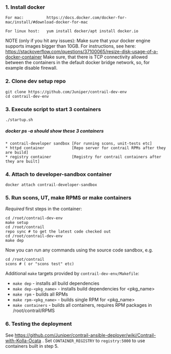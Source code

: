### 1. Install docker
```
For mac:          https://docs.docker.com/docker-for-mac/install/#download-docker-for-mac
```
```
For linux host:   yum install docker/apt install docker.io
```

NOTE (only if you hit any issues): 
Make sure that your docker engine supports images bigger than 10GB. For instructions,
see here: https://stackoverflow.com/questions/37100065/resize-disk-usage-of-a-docker-container
Make sure, that there is TCP connectivity allowed between the containers in the default docker bridge network,
so, for example disable firewall.

### 2. Clone dev setup repo
```
git clone https://github.com/Juniper/contrail-dev-env
cd contrail-dev-env
```

### 3. Execute script to start 3 containers
```
./startup.sh
```

##### docker ps -a should show these 3 containers #####
```
* contrail-developer sandbox [For running scons, unit-tests etc]
* httpd container            [Repo server for contrail RPMs after they are build]
* registry container         [Registry for contrail containers after they are built]
```

### 4. Attach to developer-sandbox container

```
docker attach contrail-developer-sandbox
```

### 5. Run scons, UT, make RPMS or make containers

*Required* first steps in the container:

```
cd /root/contrail-dev-env
make setup
cd /root/contrail
repo sync # to get the latest code checked out
cd /root/contrail-dev-env
make dep
```

Now you can run any commands using the source code sandbox, e.g.

```
cd /root/contrail
scons # ( or "scons test" etc)
```

Additional `make` targets provided by `contrail-dev-env/Makefile`:

* `make dep` - installs all build dependencies
* `make dep-<pkg_name>` - installs build dependencies for <pkg_name>
* `make rpm` - builds all RPMs
* `make rpm-<pkg_name>` - builds single RPM for <pkg_name>
* `make containers` - builds all containers, requires RPM packages in /root/contrail/RPMS

### 6. Testing the deployment

See https://github.com/Juniper/contrail-ansible-deployer/wiki/Contrail-with-Kolla-Ocata .
Set `CONTAINER_REGISTRY` to `registry:5000` to use containers built in step 5.
